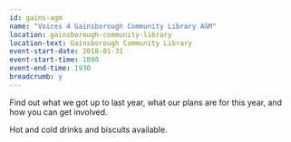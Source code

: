 ```yaml
---
id: gains-agm
name: "Voices 4 Gainsborough Community Library AGM"
location: gainsborough-community-library
location-text: Gainsborough Community Library
event-start-date: 2018-01-31
event-start-time: 1800
event-end-time: 1930
breadcrumb: y
---
```


Find out what we got up to last year, what our plans are for this year, and how you can get involved.

Hot and cold drinks and biscuits available.
